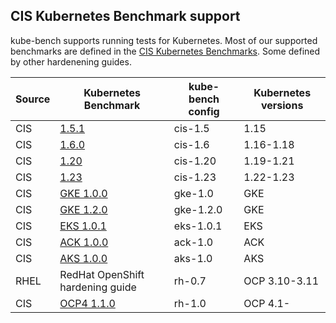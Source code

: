 
## CIS Kubernetes Benchmark support

kube-bench supports running tests for Kubernetes.
Most of our supported benchmarks are defined in the [CIS Kubernetes Benchmarks](https://www.cisecurity.org/benchmark/kubernetes/).
Some defined by other hardenening guides.

| Source | Kubernetes Benchmark | kube-bench config | Kubernetes versions |
|------|----------------------------------------------------------------|-----------|-------------|
| CIS  | [1.5.1](https://workbench.cisecurity.org/benchmarks/4892)      | cis-1.5   | 1.15        |
| CIS  | [1.6.0](https://workbench.cisecurity.org/benchmarks/4834)      | cis-1.6   | 1.16-1.18   |
| CIS  | [1.20](https://workbench.cisecurity.org/benchmarks/6246)       | cis-1.20  | 1.19-1.21   |
| CIS  | [1.23](https://workbench.cisecurity.org/benchmarks/7532)       | cis-1.23  | 1.22-1.23   |
| CIS  | [GKE 1.0.0](https://workbench.cisecurity.org/benchmarks/4536)  | gke-1.0   | GKE         |
| CIS  | [GKE 1.2.0](https://workbench.cisecurity.org/benchmarks/7534)  | gke-1.2.0 | GKE         |
| CIS  | [EKS 1.0.1](https://workbench.cisecurity.org/benchmarks/6041)  | eks-1.0.1 | EKS         |
| CIS  | [ACK 1.0.0](https://workbench.cisecurity.org/benchmarks/6467)  | ack-1.0   | ACK         |
| CIS  | [AKS 1.0.0](https://workbench.cisecurity.org/benchmarks/6347)  | aks-1.0   | AKS         |
| RHEL | RedHat OpenShift hardening guide                               | rh-0.7    | OCP 3.10-3.11 |
| CIS  | [OCP4 1.1.0](https://workbench.cisecurity.org/benchmarks/6778) | rh-1.0    | OCP 4.1-    |
